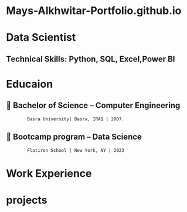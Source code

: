 # Mays-Alkhwitar-Portfolio.github.io
# Data Scientist
## Technical Skills: Python, SQL, Excel,Power BI
# Educaion 
## 	Bachelor of Science – Computer Engineering 
            Basra University| Basra, IRAQ | 2007.
## 	Bootcamp program  – Data Science
            Flatiron School | New York, NY | 2023
            
# Work Experience
# projects
